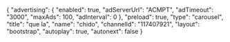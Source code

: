 {
    "advertising": {
        "enabled": true,
        "adServerUrl": "ACMPT",
        "adTimeout": "3000",
        "maxAds": 100,
        "adInterval": 0
    },
    "preload": true,
    "type": "carousel",
    "title": "que la",
    "name": "chido",
    "channelId": "117407921",
    "layout": "bootstrap",
    "autoplay": true,
    "autonext": false
}